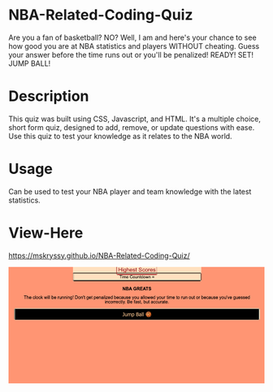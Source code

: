 # NBA-Related-Coding-Quiz

Are you a fan of basketball? NO? Well, I am and here's your chance to see how good you are at NBA statistics and players WITHOUT cheating. Guess your answer before the time runs out or you'll be penalized! READY! SET! JUMP BALL!

# Description

This quiz was built using CSS, Javascript, and HTML. It's a multiple choice, short form quiz, designed to add, remove, 
or update questions with ease. Use this quiz to test your knowledge as it relates to the NBA world.

# Usage

Can be used to test your NBA player and team knowledge with the latest statistics.

# View-Here

https://mskryssy.github.io/NBA-Related-Coding-Quiz/

![image](assets/images/NBA-Quiz.png)
